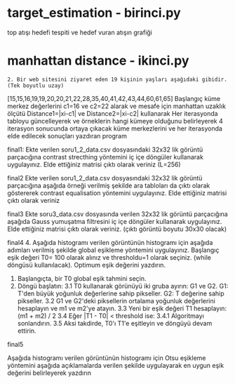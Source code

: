 # target_estimation - birinci.py
top atışı hedefi tespiti ve hedef vuran atışın grafiği


# manhattan distance - ikinci.py
    2. Bir web sitesini ziyaret eden 19 kişinin yaşları aşağıdaki gibidir. (Tek boyutlu uzay)
[15,15,16,19,19,20,20,21,22,28,35,40,41,42,43,44,60,61,65]
Başlangıç küme merkez değerlerini  c1=16 ve c2=22  alarak  ve mesafe için manhattan uzaklık ölçütü Distance1=|xi-c1| ve Distance2=|xi-c2| kullanarak 
Her  iterasyonda tabloyu güncelleyerek ve örneklerin hangi kümeye olduğunu belirleyerek 4 iterasyon sonucunda ortaya çıkacak küme merkezlerini ve her iterasyonda elde edilecek sonuçları yazdıran program

final1:
Ekte verilen soru1_2_data.csv dosyasındaki 32x32 lik görüntü parçacığına contrast strecthing yöntemini iç içe döngüler kullanarak  uygulayınız. Elde ettiğiniz matrisi çıktı olarak veriniz (L=256) 

final2
Ekte verilen soru1_2_data.csv dosyasındaki 32x32 lik görüntü parçacığına aşağıda örneği verilmiş şekilde ara tabloları da çıktı olarak göstererek contrast equalisation yöntemini uygulayınız. Elde ettiğiniz matrisi çıktı olarak veriniz

final3
Ekte soru3_data.csv dosyasında verilen 32x32 lik görüntü parçacığına aşağıda Gauss yumuşatma filtresini iç içe döngüler kullanarak  uygulayınız. Elde ettiğiniz matrisi çıktı olarak veriniz. (çıktı görüntü boyutu 30x30 olacak)

final4
    4. Aşağıda histogramı verilen görüntünün histogramı için aşağıda adımları verilmiş şekilde global eşikleme yöntemini uygulayınız. Başlangıç eşik değeri  T0= 100 olarak alınız ve thresholdu=1 olarak seçiniz. (while döngüsü kullanılacak). Optimum eşik değerini yazdırın. 

1. Başlangıçta, bir T0 global eşik tahmini seçin.
2. Döngü başlatın:
    3.1 T0 kullanarak görünüyü iki gruba ayırın: G1 ve G2.
        G1: T'den büyük yoğunluk değerlerine sahip pikseller.
        G2: T değerine sahip pikseller.
    3.2 G1 ve G2'deki piksellerin ortalama yoğunluk değerlerini hesaplayın ve m1 ve m2'ye atayın.
    3.3 Yeni bir eşik değeri T1 hesaplayın: (m1 + m2) / 2
    3.4 Eğer |T1 - T0| < threshold ise:
        3.4.1 Algoritmayı sonlandırın.
    3.5 Aksi takdirde, T0'ı T1'e eşitleyin ve döngüyü devam ettirin.


final5

Aşağıda histogramı verilen görüntünün histogramı için Otsu eşikleme yöntemini aşağıda açıklamalarda verilen şekilde uygulayarak en uygun eşik değerini belirleyerek yazdırın
